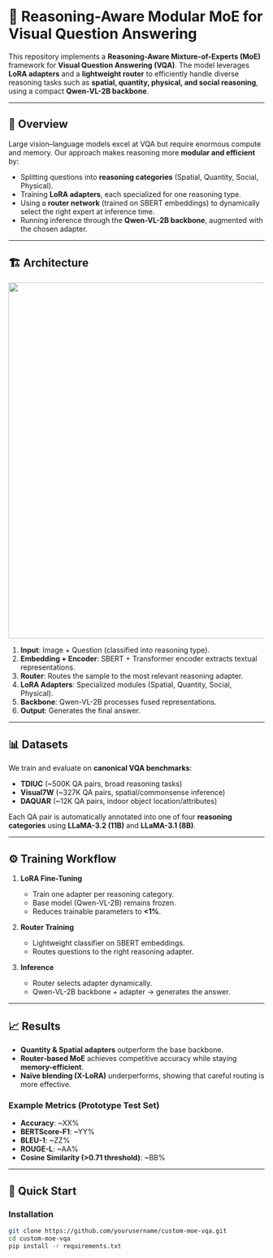 # 🧩 Reasoning-Aware Modular MoE for Visual Question Answering  

This repository implements a **Reasoning-Aware Mixture-of-Experts (MoE)** framework for **Visual Question Answering (VQA)**. The model leverages **LoRA adapters** and a **lightweight router** to efficiently handle diverse reasoning tasks such as **spatial, quantity, physical, and social reasoning**, using a compact **Qwen-VL-2B backbone**.  

---

## 📖 Overview  

Large vision–language models excel at VQA but require enormous compute and memory. Our approach makes reasoning more **modular and efficient** by:  

- Splitting questions into **reasoning categories** (Spatial, Quantity, Social, Physical).  
- Training **LoRA adapters**, each specialized for one reasoning type.  
- Using a **router network** (trained on SBERT embeddings) to dynamically select the right expert at inference time.  
- Running inference through the **Qwen-VL-2B backbone**, augmented with the chosen adapter.  

---

## 🏗️ Architecture  

<div align="center">
  <img src="docs/architecture.png" width="700"/>
</div>  

1. **Input**: Image + Question (classified into reasoning type).  
2. **Embedding + Encoder**: SBERT + Transformer encoder extracts textual representations.  
3. **Router**: Routes the sample to the most relevant reasoning adapter.  
4. **LoRA Adapters**: Specialized modules (Spatial, Quantity, Social, Physical).  
5. **Backbone**: Qwen-VL-2B processes fused representations.  
6. **Output**: Generates the final answer.  

---

## 📊 Datasets  

We train and evaluate on **canonical VQA benchmarks**:  
- **TDIUC** (~500K QA pairs, broad reasoning tasks)  
- **Visual7W** (~327K QA pairs, spatial/commonsense inference)  
- **DAQUAR** (~12K QA pairs, indoor object location/attributes)  

Each QA pair is automatically annotated into one of four **reasoning categories** using **LLaMA-3.2 (11B)** and **LLaMA-3.1 (8B)**.  

---

## ⚙️ Training Workflow  

1. **LoRA Fine-Tuning**  
   - Train one adapter per reasoning category.  
   - Base model (Qwen-VL-2B) remains frozen.  
   - Reduces trainable parameters to **<1%**.  

2. **Router Training**  
   - Lightweight classifier on SBERT embeddings.  
   - Routes questions to the right reasoning adapter.  

3. **Inference**  
   - Router selects adapter dynamically.  
   - Qwen-VL-2B backbone + adapter → generates the answer.  

---

## 📈 Results  

- **Quantity & Spatial adapters** outperform the base backbone.  
- **Router-based MoE** achieves competitive accuracy while staying **memory-efficient**.  
- **Naïve blending (X-LoRA)** underperforms, showing that careful routing is more effective.  

### Example Metrics (Prototype Test Set)  
- **Accuracy**: ~XX%  
- **BERTScore-F1**: ~YY%  
- **BLEU-1**: ~ZZ%  
- **ROUGE-L**: ~AA%  
- **Cosine Similarity (>0.71 threshold)**: ~BB%  

---

## 🚀 Quick Start  

### Installation  

```bash
git clone https://github.com/yourusername/custom-moe-vqa.git
cd custom-moe-vqa
pip install -r requirements.txt
